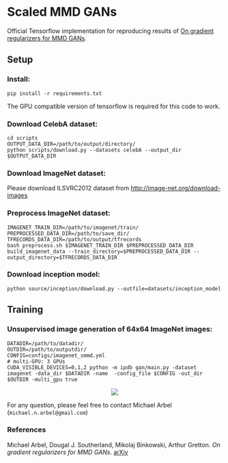[//]: <links>
[smmd]: https://arxiv.org/abs/

# Scaled MMD GANs


Official Tensorflow implementation for reproducing results of [On gradient regularizers for MMD GANs][smmd].


## Setup
### Install:

`pip install -r requirements.txt`

The GPU compatible version of tensorflow is required for this code to work.


### Download CelebA dataset:

```
cd scripts
OUTPUT_DATA_DIR=/path/to/output/directory/
python scripts/download.py --datasets celebA --output_dir $OUTPUT_DATA_DIR
```

### Download ImageNet dataset:
Please download ILSVRC2012 dataset from http://image-net.org/download-images

### Preprocess ImageNet dataset:
```
IMAGENET_TRAIN_DIR=/path/to/imagenet/train/ 
PREPROCESSED_DATA_DIR=/path/to/save_dir/
TFRECORDS_DATA_DIR=/path/to/output/tfrecords 
bash preprocess.sh $IMAGENET_TRAIN_DIR $PREPROCESSED_DATA_DIR
build_imagenet_data --train_directory=$PREPROCESSED_DATA_DIR --output_directory=$TFRECORDS_DATA_DIR
```

### Download inception model: 

`python source/inception/download.py --outfile=datasets/inception_model`


## Training


### Unsupervised image generation of 64x64 ImageNet images:
```
DATADIR=/path/to/datadir/
OUTDIR=/path/to/outputdir/
CONFIG=configs/imagenet_smmd.yml
# multi-GPU: 3 GPUs
CUDA_VISIBLE_DEVICES=0,1,2 python -m ipdb gan/main.py -dataset imagenet -data_dir $DATADIR -name  -config_file $CONFIG -out_dir $OUTDIR -multi_gpu true
```


<p align="center">
	<img src="https://github.com/MichaelArbel/Scaled-MMD-GAN/blob/master/samples/imagenet.jpg">
</p>


For any question, please feel free to contact Michael Arbel (`michael.n.arbel@gmail.com`)

### References
Michael Arbel, Dougal J. Southerland, Mikolaj Binkowski, Arthur Gretton. *On gradient regularizers for MMD GANs*. [arXiv][smmd]

